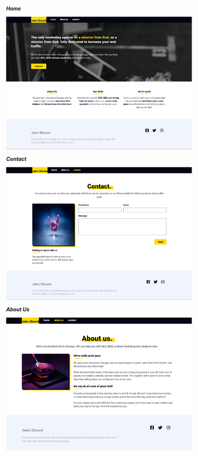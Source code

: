 


***Home***

![Homepage](/img/home.png)

***Contact***

![SmallScreen](/img/contact.png)


***About Us***

![SmallScreen](/img/about-us.png)